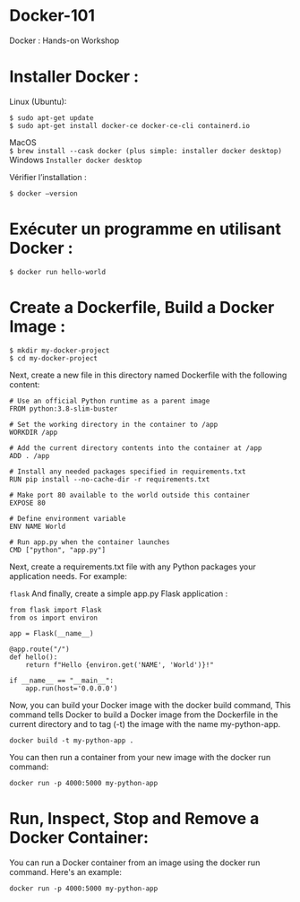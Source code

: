 # Docker-101

Docker : Hands-on Workshop 
 
# Installer Docker : 

Linux (Ubuntu):  
```
$ sudo apt-get update 
$ sudo apt-get install docker-ce docker-ce-cli containerd.io 
```
MacOS  
```$ brew install --cask docker (plus simple: installer docker desktop) ```
Windows 
```Installer docker desktop ```
 
Vérifier l’installation : 

```$ docker –version ```

# Exécuter un programme en utilisant Docker :

```$ docker run hello-world ```
# Create a Dockerfile, Build a Docker Image : 

```
$ mkdir my-docker-project 
$ cd my-docker-project 
```

Next, create a new file in this directory named Dockerfile with the following content: 

```
# Use an official Python runtime as a parent image 
FROM python:3.8-slim-buster 
  
# Set the working directory in the container to /app 
WORKDIR /app 
  
# Add the current directory contents into the container at /app 
ADD . /app 
  
# Install any needed packages specified in requirements.txt 
RUN pip install --no-cache-dir -r requirements.txt 
  
# Make port 80 available to the world outside this container 
EXPOSE 80 
  
# Define environment variable 
ENV NAME World 
  
# Run app.py when the container launches 
CMD ["python", "app.py"] 
```
Next, create a requirements.txt file with any Python packages your application needs. For example:

```flask```
And finally, create a simple app.py Flask application : 
``` 
from flask import Flask 
from os import environ 
  
app = Flask(__name__) 
  
@app.route("/") 
def hello(): 
    return f"Hello {environ.get('NAME', 'World')}!" 
  
if __name__ == "__main__": 
    app.run(host='0.0.0.0') 
```

Now, you can build your Docker image with the docker build command, 
This command tells Docker to build a Docker image from the Dockerfile in the current directory and to tag (-t) the image with the name my-python-app.

```docker build -t my-python-app . ```

You can then run a container from your new image with the docker run command:

```docker run -p 4000:5000 my-python-app```


# Run, Inspect, Stop and Remove a Docker Container:
You can run a Docker container from an image using the docker run command. Here's an example:
```
docker run -p 4000:5000 my-python-app
```
